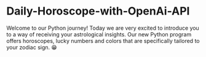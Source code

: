# Daily-Horoscope-with-OpenAi-API
Welcome to our Python journey! Today we are very excited to introduce you to a way of receiving your astrological insights. Our new Python program offers horoscopes, lucky numbers and colors that are specifically tailored to your zodiac sign. 😁
